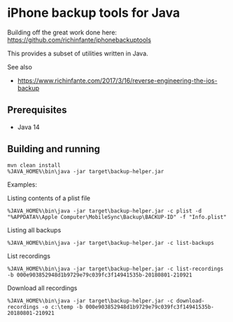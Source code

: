 # iPhone backup tools for Java

Building off the great work done here: https://github.com/richinfante/iphonebackuptools

This provides a subset of utilities written in Java.

See also
- https://www.richinfante.com/2017/3/16/reverse-engineering-the-ios-backup

## Prerequisites

- Java 14

## Building and running

```
mvn clean install
%JAVA_HOME%\bin\java -jar target\backup-helper.jar
```

Examples:

Listing contents of a plist file
```
%JAVA_HOME%\bin\java -jar target\backup-helper.jar -c plist -d "%APPDATA%\Apple Computer\MobileSync\Backup\BACKUP-ID" -f "Info.plist"
```

Listing all backups
```
%JAVA_HOME%\bin\java -jar target\backup-helper.jar -c list-backups
```

List recordings
```
%JAVA_HOME%\bin\java -jar target\backup-helper.jar -c list-recordings -b 000e903852948d1b9729e79c039fc3f14941535b-20180801-210921
```

Download all recordings
```
%JAVA_HOME%\bin\java -jar target\backup-helper.jar -c download-recordings -o c:\temp -b 000e903852948d1b9729e79c039fc3f14941535b-20180801-210921
```